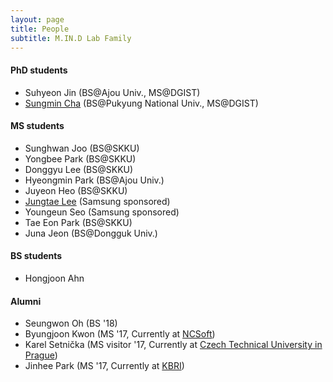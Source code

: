```yaml
---
layout: page
title: People
subtitle: M.IN.D Lab Family
---
```


#### PhD students

* Suhyeon Jin (BS@Ajou Univ., MS@DGIST) 
* [Sungmin Cha](https://csm9493.github.io/about) (BS@Pukyung National Univ., MS@DGIST)

#### MS students

* Sunghwan Joo (BS@SKKU)
* Yongbee Park (BS@SKKU)
* Donggyu Lee (BS@SKKU)
* Hyeongmin Park (BS@Ajou Univ.)  
* Juyeon Heo (BS@SKKU) 
* [Jungtae Lee](https://jungtae9lee.github.io/about/) (Samsung sponsored) 
* Youngeun Seo (Samsung sponsored) 
* Tae Eon Park (BS@SKKU) 
* Juna Jeon (BS@Dongguk Univ.) 

#### BS students

* Hongjoon Ahn  

#### Alumni

* Seungwon Oh (BS '18)
* Byungjoon Kwon (MS '17, Currently at [NCSoft](http://kr.ncsoft.com/korean/))
* Karel Setnička (MS visitor '17, Currently at [Czech Technical University in Prague](https://www.cvut.cz/en))
* Jinhee Park (MS '17, Currently at [KBRI](http://www.kbri.re.kr/new/pages_eng/main/))

